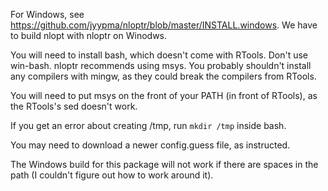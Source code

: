 For Windows, see
https://github.com/jyypma/nloptr/blob/master/INSTALL.windows. We have to build
nlopt with nloptr on Winodws.

You will need to install bash, which doesn't come with RTools. Don't use
win-bash. nloptr recommends using msys. You probably shouldn't install any
compilers with mingw, as they could break the compilers from RTools.

You will need to put msys on the front of your PATH (in front of RTools), as
the RTools's sed doesn't work.

If you get an error about creating /tmp, run `mkdir /tmp` inside bash.

You may need to download a newer config.guess file, as instructed.

The Windows build for this package will not work if there are spaces in the
path (I couldn't figure out how to work around it).
